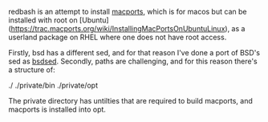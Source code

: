 redbash is an attempt to install [macports](https://www.macports.org/), which is for macos but can be installed with root on [Ubuntu] (https://trac.macports.org/wiki/InstallingMacPortsOnUbuntuLinux), as a userland package on RHEL where one does not have root access.  

Firstly, bsd has a different sed, and for that reason I've done a port of BSD's sed as [bsdsed](https://github.com/bpdegnan/bsdsed). 
Secondly, paths are challenging, and for this reason there's a structure of:

   ./
   ./private/bin
   ./private/opt
   
The private directory has untilties that are required to build macports, and macports is installed into opt.


